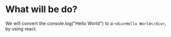 # What will be do?
We will convert the console.log("Hello World") to a `<div>Hello World</div>`, by using react.

